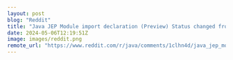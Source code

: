```yaml
---
layout: post
blog: "Reddit"
title: "Java JEP Module import declaration (Preview) Status changed from Targeted to integrated."
date: 2024-05-06T12:19:51Z
image: images/reddit.png
remote_url: "https://www.reddit.com/r/java/comments/1clhn4d/java_jep_module_import_declaration_preview_status/"
---
```

